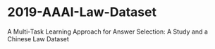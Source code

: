 # 2019-AAAI-Law-Dataset
A Multi-Task Learning Approach for Answer Selection: A Study and a Chinese Law Dataset
